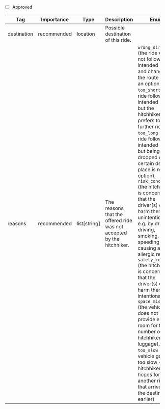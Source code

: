 - [ ] Approved

| Tag         | Importance   | Type      | Description                                   | Enum                                               | Example |
|-------------|--------------|-----------|-----------------------------------------------|----------------------------------------------------|---------|
| destination | recommended  | location  | Possible destination of this ride.            |                                                    |         |
| reasons      | recommended  | list[string]    | The reasons that the offered ride was not accepted by the hitchhiker.         | `wrong_direction` (the ride would not follow the intended route and changing the route is not an option), `too_short` (the ride follows the intended route but the hitchhiker prefers to get a further ride), `too_long` (the ride follows the intended route but being dropped of at a certain desired place is not an option), `risk_concern` (the hitchhiker is concerned that the driver(s) could harm them unintentionally e.g. by drunk driving, smoking, speeding or causing an allergic reactio), `safety_concern` (the hitchhiker is concerned that the driver(s) could harm them intentionally, `space_missing` (the vehicle does not provide enough room for the number of hitchhikers or luggage), `too_slow` (the vehicle goes too slow - the hitchhiker hopes for another ride that arrives at the destination earlier) |         |
